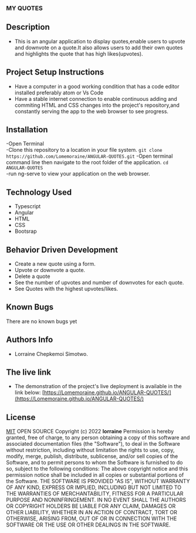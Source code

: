 ### MY QUOTES

## Description 
* This is an angular application to display quotes,enable users to upvote and downvote on a quote.It also allows users to add their own quotes and highlights the quote that has high likes(upvotes).
## Project Setup Instructions
* Have a computer in a good working  condition that has a code editor installed preferably atom or Vs Code
* Have a stable internet connection to enable continuous adding and commiting HTML and CSS changes into the project's repository,and constantly serving the app to the web browser to see progress. 

## Installation 
-Open Terminal  
-Clone this repository to a location in your file system.
 ```git clone https://github.com/Lomemoraine/ANGULAR-QUOTES.git```
-Open terminal command line then navigate to the root folder of the application.
```cd ANGULAR-QUOTES```   
-run ng-serve to view your application on the web browser.
## Technology Used
* Typescript
* Angular
* HTML 
* CSS
* Bootsrap


## Behavior Driven Development
* Create a new quote using a form.
* Upvote or downvote a quote.
* Delete a quote
* See the number of upvotes and number of downvotes for each quote.
* See Quotes with the highest upvotes/likes.
## Known Bugs
There are no known bugs yet
## Authors Info
* Lorraine Chepkemoi Simotwo.

## The live link
* The demonstration of the project's live deployment is available in the link below:
 [https://Lomemoraine.github.io/ANGULAR-QUOTES/](https://Lomemoraine.github.io/ANGULAR-QUOTES/)
## License
[MIT](https://choosealicense.com/licenses/mit/)
OPEN SOURCE
Copyright (c) 2022 **lorraine**
Permission is hereby granted, free of charge, to any person obtaining a copy
of this software and associated documentation files (the "Software"), to deal
in the Software without restriction, including without limitation the rights
to use, copy, modify, merge, publish, distribute, sublicense, and/or sell
copies of the Software, and to permit persons to whom the Software is
furnished to do so, subject to the following conditions:
The above copyright notice and this permission notice shall be included in all
copies or substantial portions of the Software.
THE SOFTWARE IS PROVIDED "AS IS", WITHOUT WARRANTY OF ANY KIND, EXPRESS OR
IMPLIED, INCLUDING BUT NOT LIMITED TO THE WARRANTIES OF MERCHANTABILITY,
FITNESS FOR A PARTICULAR PURPOSE AND NONINFRINGEMENT. IN NO EVENT SHALL THE
AUTHORS OR COPYRIGHT HOLDERS BE LIABLE FOR ANY CLAIM, DAMAGES OR OTHER
LIABILITY, WHETHER IN AN ACTION OF CONTRACT, TORT OR OTHERWISE, ARISING FROM,
OUT OF OR IN CONNECTION WITH THE SOFTWARE OR THE USE OR OTHER DEALINGS IN THE
SOFTWARE.